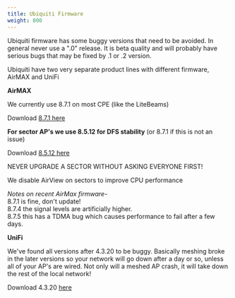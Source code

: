 ```yaml
---
title: Ubiquiti Firmware
weight: 800
---
```


Ubiquiti firmware has some buggy versions that need to be avoided. In general never use a ".0" release. It is beta quality and will probably have serious bugs that may be fixed by .1 or .2 version.

Ubiquiti have two very separate product lines with different firmware, AirMAX and UniFi


**AirMAX**

We currently use 8.7.1 on most CPE (like the LiteBeams)

Download [8.7.1 here](https://dl.ui.com/firmwares/XC-fw/v8.7.1/WA.v8.7.1.42832.200623.1641.bin)

**For sector AP's we use 8.5.12 for DFS stability** (or 8.7.1 if this is not an issue)

Download [8.5.12 here](https://dl.ui.com/firmwares/XC-fw/v8.5.12/WA.v8.5.12.40181.190213.1104.bin)

NEVER UPGRADE A SECTOR WITHOUT ASKING EVERYONE FIRST!

We disable AirView on sectors to improve CPU performance

*Notes on recent AirMax firmware*-  
8.7.1 is fine, don't update!  
8.7.4 the signal levels are artificially higher.  
8.7.5 this has a TDMA bug which causes performance to fail after a few days.  


**UniFi**

We've found all versions after 4.3.20 to be buggy. Basically meshing broke in the later versions so your network will go down after a day or so, unless all of your AP's are wired. Not only will a meshed AP crash, it will take down the rest of the local network!

Download 4.3.20 [here](https://dl.ui.com/unifi/firmware/U7PG2/4.3.20.11298/BZ.qca956x.v4.3.20.11298.200704.1347.bin)
